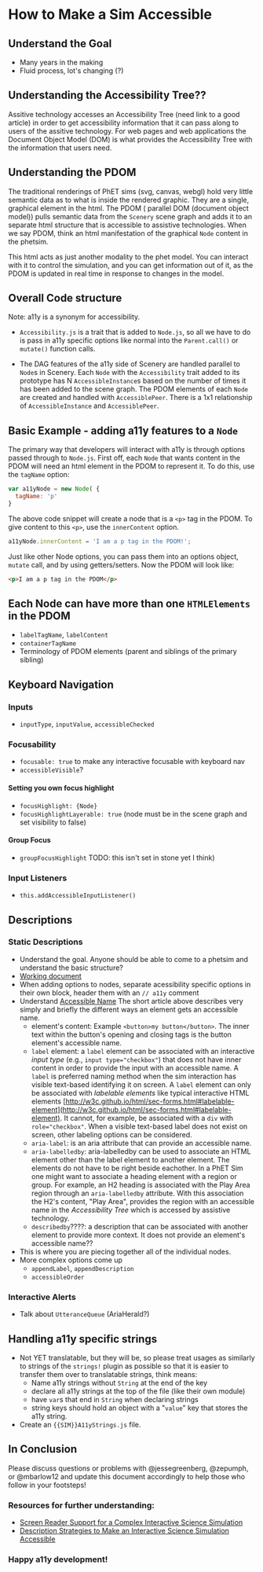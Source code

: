 

# How to Make a Sim Accessible

## Understand the Goal
  * Many years in the making
  * Fluid process, lot's changing (?)

## Understanding the Accessibility Tree??
Assitive technology accesses an Accessibility Tree (need link to a good article) in order to get accessibility 
information that it can pass along to users of the assitive technology. For web pages and web applications the 
Document Object Model (DOM) is what provides the Accessibility Tree with the information that users need.
## Understanding the PDOM
The traditional renderings of PhET sims (svg, canvas, webgl) hold very little semantic data as to what is inside the
rendered graphic. They are a single, graphical element in the html. The PDOM ( parallel DOM (document object model))
pulls semantic data from the `Scenery` scene graph and adds it to an separate html structure that is accessible to
assistive technologies. When we say PDOM, think an html manifestation of the graphical `Node` content in the phetsim.

This html acts as just another modality to the phet model. You can interact with it to control the simulation, and you
can get information out of it, as the PDOM is updated in real time in response to changes in the model.

## Overall Code structure
Note: a11y is a synonym for accessibility.

* `Accessibility.js` is a trait that is added to `Node.js`, so all we have to do is pass in a11y specific
options like normal into the `Parent.call()` or `mutate()` function calls.

* The DAG features of the a11y side of Scenery are handled parallel to `Node`s in Scenery. Each `Node` with the
`Accessibility` trait added to its prototype has N `AccessibleInstance`s based on the number of times it has been added
to the scene graph. The PDOM elements of each `Node` are created and handled with `AccessiblePeer`. There is a 1x1
relationship of `AccessibleInstance` and `AccessiblePeer`.

## Basic Example - adding a11y features to a `Node`
The primary way that developers will interact with a11y is through options passed through to `Node.js`. First off, each
`Node` that wants content in the PDOM will need an html element in the PDOM to represent it. To do this, use the
`tagName` option:
```js
var a11yNode = new Node( {
  tagName: 'p'
}
```
The above code snippet will create a node that is a `<p>` tag in the PDOM. To give content to this `<p>`, use the
`innerContent` option.

```js
a11yNode.innerContent = 'I am a p tag in the PDOM!';
```

Just like other Node options, you can pass them into an options object, `mutate` call, and by using getters/setters.
Now the PDOM will look like:
```html
<p>I am a p tag in the PDOM</p>
```


## Each Node can have more than one `HTMLElements` in the PDOM
  * `labelTagName`, `labelContent`
  * `containerTagName`
  * Terminology of PDOM elements (parent and siblings of the primary sibling)


## Keyboard Navigation

### Inputs
  * `inputType`, `inputValue`, `accessibleChecked`
### Focusability
  * `focusable: true` to make any interactive focusable with keyboard nav
  * `accessibleVisible`?

#### Setting you own focus highlight
  * `focusHighlight: {Node}`
  * `focusHighlightLayerable: true` (node must be in the scene graph and set visibility to false)

#### Group Focus
  * `groupFocusHighlight` TODO: this isn't set in stone yet I think)

### Input Listeners
  * `this.addAccessibleInputListener()`

## Descriptions

### Static Descriptions
  * Understand the goal. Anyone should be able to come to a phetsim and understand the basic structure?
  * [Working document](https://docs.google.com/document/d/1OOpxVDwYc49axUcU2A6T_SO2ppt0z4mNJTNC4jDHr-4/edit#)
  * When adding options to nodes, separate acessibility specific options in their own block, header them 
  with an `// a11y` comment
  * Understand [Accessible Name](https://developer.paciellogroup.com/blog/2017/04/what-is-an-accessible-name/)
  The short article above describes very simply and briefly the different ways an element gets an accessible name.
      * element's content: Example `<button>my button</button>`. The inner text within the button's opening and 
	  closing tags is the button element's accessible name.
      * `label` element: a `label` element can be associated with an interactive _input type_ (e.g., `input type="checkbox"`) 
	  that does not have inner content in order to provide the input with an accessible name. A `label` is preferred naming 
	  method when the sim interaction has visible text-based identifying it on screen. A `label` element can only be associated 
	  with _labelable elements_ like typical interactive HTML elements 
	  [http://w3c.github.io/html/sec-forms.html#labelable-element](http://w3c.github.io/html/sec-forms.html#labelable-element). 
	  It cannot, for example, be associated with a `div` with `role="checkbox"`. When a visible text-based label does not exist on screen, 
	  other labeling options can be considered. 
	  * `aria-label`: is an aria attribute that can provide an accessible name.
      * `aria-labelledby`: aria-labelledby can be used to associate an HTML element other than the label element to another element. 
	  The elements do not have to be right beside eachother. In a PhET Sim one might want to associate a heading element with a region or group. 
	  For example, an H2 heading is associated with the Play Area region through an `aria-labelledby` attribute. With this association 
	  the H2's content, "Play Area", provides the region with an accessible name in the _Accessibility Tree_ which is 
	  accessed by assistive technology.
	  * `describedby`????: a description that can be associated with another element to provide more context. 
	  It does not provide an element's accessible name??
  * This is where you are piecing together all of the individual nodes.
  * More complex options come up
    * `appendLabel`, `appendDescription`
    * `accessibleOrder`


### Interactive Alerts
  * Talk about `UtteranceQueue` (AriaHerald?)


## Handling a11y specific strings
  * Not YET translatable, but they will be, so please treat usages as similarly to strings of the `strings!` plugin as
  possible so that it is easier to transfer them over to translatable strings, think means:
    * Name a11y strings without `String` at the end of the key
    * declare all a11y strings at the top of the file (like their own module)
    * have `var`s that end in `String` when declaring strings
    * string keys should hold an object with a "`value`" key that stores the a11y string.
  * Create an `{{SIM}}A11yStrings.js` file.


## In Conclusion

Please discuss questions or problems with @jessegreenberg, @zepumph, or @mbarlow12 and update this document accordingly
to help those who follow in your footsteps!

### Resources for further understanding:
* [Screen Reader Support for a Complex Interactive Science Simulation](https://drive.google.com/file/d/0B44Uycdx6JGdRFpXcDJqZl9BUk0/view)
* [Description Strategies to Make an Interactive Science Simulation Accessible
](http://scholarworks.csun.edu/handle/10211.3/190214)


### Happy a11y development!
